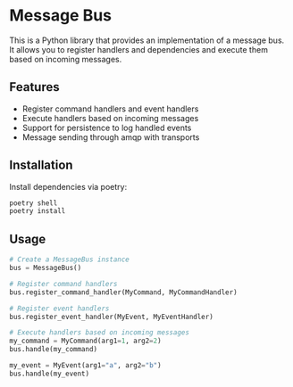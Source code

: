 # Message Bus

This is a Python library that provides an implementation of a message bus. It allows you to register handlers and dependencies and execute them based on incoming messages. 

## Features

- Register command handlers and event handlers
- Execute handlers based on incoming messages
- Support for persistence to log handled events
- Message sending through amqp with transports

## Installation

Install dependencies via poetry:
```bash
poetry shell
poetry install
```

## Usage

```python from message_bus_library import MessageBus
# Create a MessageBus instance
bus = MessageBus()

# Register command handlers
bus.register_command_handler(MyCommand, MyCommandHandler)

# Register event handlers
bus.register_event_handler(MyEvent, MyEventHandler)

# Execute handlers based on incoming messages
my_command = MyCommand(arg1=1, arg2=2)
bus.handle(my_command)

my_event = MyEvent(arg1="a", arg2="b")
bus.handle(my_event)
```
